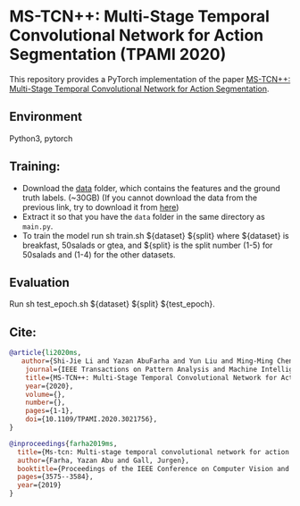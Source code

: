 # MS-TCN++: Multi-Stage Temporal Convolutional Network for Action Segmentation (TPAMI 2020)

This repository provides a PyTorch implementation of the paper [MS-TCN++: Multi-Stage Temporal Convolutional Network for Action Segmentation](https://arxiv.org/pdf/2006.09220.pdf).

## Environment
Python3, pytorch

## Training:
* Download the [data](https://mega.nz/#!O6wXlSTS!wcEoDT4Ctq5HRq_hV-aWeVF1_JB3cacQBQqOLjCIbc8) folder, which contains the features and the ground truth labels. (~30GB) (If you cannot download the data from the previous link, try to download it from [here](https://zenodo.org/record/3625992#.Xiv9jGhKhPY))
* Extract it so that you have the `data` folder in the same directory as `main.py`.
* To train the model run sh train.sh ${dataset} ${split} where ${dataset} is breakfast, 50salads or gtea, and ${split} is the split number (1-5) for 50salads and (1-4) for the other datasets.

## Evaluation
Run sh test_epoch.sh ${dataset} ${split} ${test_epoch}.

## Cite:
```BibTeX
@article{li2020ms,
   author={Shi-Jie Li and Yazan AbuFarha and Yun Liu and Ming-Ming Cheng and Juergen Gall},
    journal={IEEE Transactions on Pattern Analysis and Machine Intelligence},
    title={MS-TCN++: Multi-Stage Temporal Convolutional Network for Action Segmentation},
    year={2020},
    volume={},
    number={},
    pages={1-1},
    doi={10.1109/TPAMI.2020.3021756},
}

@inproceedings{farha2019ms,
  title={Ms-tcn: Multi-stage temporal convolutional network for action segmentation},
  author={Farha, Yazan Abu and Gall, Jurgen},
  booktitle={Proceedings of the IEEE Conference on Computer Vision and Pattern Recognition},
  pages={3575--3584},
  year={2019}
}

```
